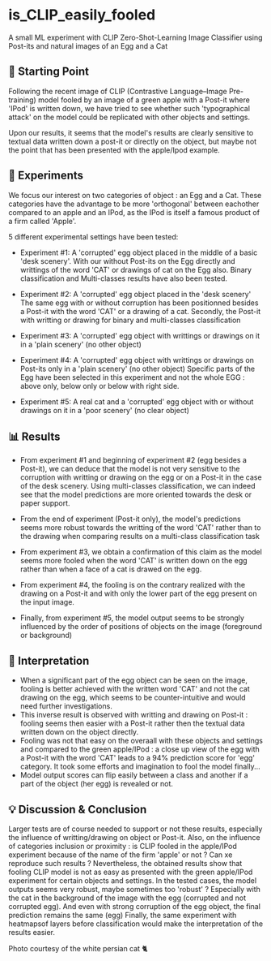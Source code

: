 # is_CLIP_easily_fooled
A small ML experiment with CLIP Zero-Shot-Learning Image Classifier using Post-its and natural images of an Egg and a Cat


## 🏁 Starting Point
Following the recent image of CLIP (Contrastive Language–Image Pre-training) model fooled by an image of a green apple with a Post-it where 'IPod' is written down, we have tried to see whether such 'typographical attack' on the model could be replicated with other objects and settings.

Upon our results, it seems that the model's results are clearly sensitive to textual data written down a post-it or directly on the object, but maybe not the point that has been presented with the apple/Ipod example.


## 🧪 Experiments
We focus our interest on two categories of object : an Egg and a Cat.
These categories have the advantage to be more 'orthogonal' between eachother compared to an apple and an IPod, as the IPod is itself a famous product of a firm called 'Apple'.

5 different experimental settings have been tested:
- Experiment #1: A 'corrupted' egg object placed in the middle of a basic 'desk scenery'.
With our without Post-its on the Egg directly and writtings of the word 'CAT' or drawings of cat on the Egg also.
Binary classification and Multi-classes results have also been tested.

- Experiment #2: A 'corrupted' egg object placed in the 'desk scenery'
The same egg with or without corruption has been positionned besides a Post-it with the word 'CAT' or a drawing of a cat.
Secondly, the Post-it with writting or drawing for binary and multi-classes classification

- Experiment #3: A 'corrupted' egg object with writtings or drawings on it in a 'plain scenery' (no other object)

- Experiment #4: A 'corrupted' egg object with writtings or drawings on Post-its only in a 'plain scenery' (no other object)
Specific parts of the Egg have been selected in this experiment and not the whole EGG : above only, below only or below with right side.

- Experiment #5: A real cat and a 'corrupted' egg object with or without drawings on it in a 'poor scenery' (no clear object)


## 📊 Results 

- From experiment #1 and beginning of experiment #2 (egg besides a Post-it), we can deduce that the model is not very sensitive to the corruption with writting or drawing on the egg or on a Post-it in the case of the desk scenery.
Using multi-classes classification, we can indeed see that the model predictions are more oriented towards the desk or paper support.

- From the end of experiment (Post-it only), the model's predictions seems more robust towards the writting of the word 'CAT' rather than to the drawing when comparing results on a multi-class classification task

- From experiment #3, we obtain a confirmation of this claim as the model seems more fooled when the word 'CAT' is written down on the egg rather than when a face of a cat is drawed on the egg.

- From experiment #4, the fooling is on the contrary realized with the drawing on a Post-it and with only the lower part of the egg present on the input image.

- Finally, from experiment #5, the model output seems to be strongly influenced by the order of positions of objects on the image (foreground or background)


## 💭 Interpretation

- When a significant part of the egg object can be seen on the image, fooling is better achieved with the written word 'CAT' and not the cat drawing on the egg, which seems to be counter-intuitive and would need further investigations.
- This inverse result is observed with writting and drawing on Post-it : fooling seems then easier with a Post-it rather then the textual data written down on the object directly.
- Fooling was not that easy on the overaall with these objects and settings and compared to the green apple/IPod : a close up view of the egg with a Post-it with the word 'CAT' leads to a 94% prediction score for 'egg' category.
It took some efforts and imagination to fool the model finally...
- Model output scores can flip easily between a class and another if a part of the object (her egg) is revealed or not.


## 💡 Discussion & Conclusion

Larger tests are of course needed to support or not these results, especially the influence of writting/drawing on object or Post-it.
Also, on the influence of categories inclusion or proximity : is CLIP fooled in the apple/IPod experiment because of the name of the firm 'apple' or not ? Can xe reproduce such results ?
Nevertheless, the obtained results show that fooling CLIP model is not as easy as presented with the green apple/IPod experiment for certain objects and settings.
In the tested cases, the model outputs seems very robust, maybe sometimes too 'robust' ? Especially with the cat in the background of the image with the egg (corrupted and not corrupted egg).
And even with strong corruption of the egg object, the final prediction remains the same (egg)
Finally, the same experiment with heatmapsof layers before classification would make the interpretation of the results easier.


Photo courtesy of the white persian cat 🐈
